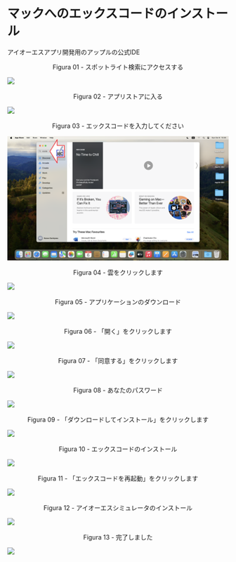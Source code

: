 # マックへのエックスコードのインストール
アイオーエスアプリ開発用のアップルの公式IDE

<div align="center">
Figura 01 - スポットライト検索にアクセスする
</div>

![](Imagens/IDE-Xcode-Instalacao-Img01.png)

<div align="center">
Figura 02 - アプリストアに入る
</div>

![](Imagens/IDE-Xcode-Instalacao-Img02.png)

<div align="center">
Figura 03 - エックスコードを入力してください
</div>

![](Imagens/IDE-Xcode-Instalacao-Img03.png)

<div align="center">
Figura 04 - 雲をクリックします
</div>

![](Imagens/IDE-Xcode-Instalacao-Img04.png)

<div align="center">
Figura 05 - アプリケーションのダウンロード
</div>

![](Imagens/IDE-Xcode-Instalacao-Img05.png)

<div align="center">
Figura 06 - 「開く」をクリックします
</div>

![](Imagens/IDE-Xcode-Instalacao-Img06.png)

<div align="center">
Figura 07 - 「同意する」をクリックします
</div>

![](Imagens/IDE-Xcode-Instalacao-Img07.png)

<div align="center">
Figura 08 - あなたのパスワード
</div>

![](Imagens/IDE-Xcode-Instalacao-Img08.png)

<div align="center">
Figura 09 - 「ダウンロードしてインストール」をクリックします
</div>

![](Imagens/IDE-Xcode-Instalacao-Img09.png)

<div align="center">
Figura 10 - エックスコードのインストール
</div>

![](Imagens/IDE-Xcode-Instalacao-Img10.png)

<div align="center">
Figura 11 - 「エックスコードを再起動」をクリックします
</div>

![](Imagens/IDE-Xcode-Instalacao-Img11.png)

<div align="center">
Figura 12 - アイオーエスシミュレータのインストール
</div>

![](Imagens/IDE-Xcode-Instalacao-Img12.png)

<div align="center">
Figura 13 - 完了しました
</div>

![](Imagens/IDE-Xcode-Instalacao-Img13.png)
